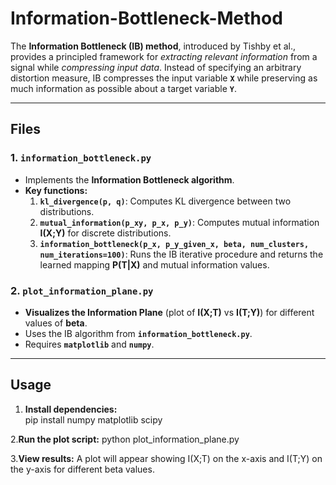 # **Information-Bottleneck-Method**

The **Information Bottleneck (IB) method**, introduced by Tishby et al., provides a principled framework for *extracting relevant information* from a signal while *compressing input data*. Instead of specifying an arbitrary distortion measure, IB compresses the input variable **`X`** while preserving as much information as possible about a target variable **`Y`**.

---

## **Files**

### **1. `information_bottleneck.py`**
- Implements the **Information Bottleneck algorithm**.  
- **Key functions:**  
  1. **`kl_divergence(p, q)`**: Computes KL divergence between two distributions.  
  2. **`mutual_information(p_xy, p_x, p_y)`**: Computes mutual information **I(X;Y)** for discrete distributions.  
  3. **`information_bottleneck(p_x, p_y_given_x, beta, num_clusters, num_iterations=100)`**: Runs the IB iterative procedure and returns the learned mapping **P(T|X)** and mutual information values.

### **2. `plot_information_plane.py`**
- **Visualizes the Information Plane** (plot of **I(X;T)** vs **I(T;Y)**) for different values of **beta**.  
- Uses the IB algorithm from **`information_bottleneck.py`**.  
- Requires **`matplotlib`** and **`numpy`**.

---

## **Usage**

1. **Install dependencies:**  
pip install numpy matplotlib scipy

2.**Run the plot script:** 
python plot_information_plane.py

3.**View results:** 
A plot will appear showing I(X;T) on the x-axis and I(T;Y) on the y-axis for different beta values.
